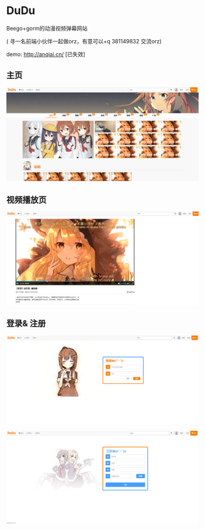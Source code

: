 # DuDu
Beego+gorm的动漫视频弹幕网站

( 寻一名前端小伙伴一起做orz，有意可以+q 381149832 交流orz)

demo: http://anqiai.cn/ [已失效]

## 主页

![index_img](.\dis\index_img.png)

## 视频播放页

![voide_img](.\dis\voide_img.png)

## 登录& 注册

 ![login_img](.\dis\login_img.png)

![register_img](.\dis\register_img.png)
